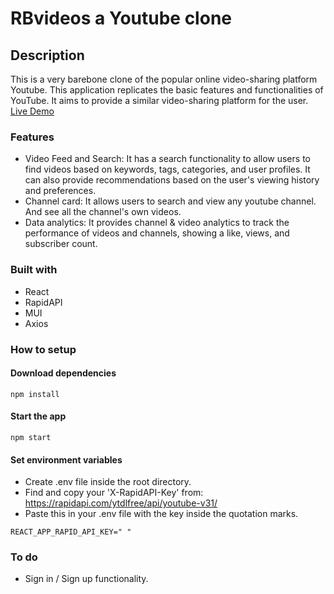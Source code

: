 # RBvideos a Youtube clone

## Description

This is a very barebone clone of the popular online video-sharing platform Youtube. This application replicates the basic features and functionalities of YouTube. It aims to provide a similar video-sharing platform for the user. 
<a href="(https://rbvideos.netlify.app/)" target="_blank"> Live Demo </a>

### Features

- Video Feed and Search: It has a search functionality to allow users to find videos based on keywords, tags, categories, and user profiles. It can also provide recommendations based on the user's viewing history and preferences.
- Channel card: It allows users to search and view any youtube channel. And see all the channel's own videos.
- Data analytics: It provides channel & video analytics to track the performance of videos and channels, showing a like, views, and subscriber count.

### Built with

- React
- RapidAPI
- MUI
- Axios

### How to setup
#### Download dependencies

```
npm install
```

#### Start the app

```
npm start
```

#### Set environment variables

- Create .env file inside the root directory.
- Find and copy your 'X-RapidAPI-Key' from: https://rapidapi.com/ytdlfree/api/youtube-v31/
- Paste this in your .env file with the key inside the quotation marks.
```
REACT_APP_RAPID_API_KEY=" " 
```

### To do

- Sign in / Sign up functionality.
